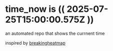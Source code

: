 # time_now is (( 2025-07-25T15:00:00.575Z ))

an automated repo that shows the currnent time

inspired by [breakingheatmap](https://github.com/breakingheatmap/breakingheatmap)
